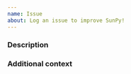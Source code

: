 ```yaml
---
name: Issue 
about: Log an issue to improve SunPy!
---
```


<!-- This comments are hidden when you submit the issue so you do not need to remove them!
Please be sure to check out our contributing guidelines: https://github.com/sunpy/sunpy/blob/master/CONTRIBUTING.rst
Please be sure to check out our code of conduct:
https://github.com/sunpy/sunpy/blob/master/CODE_OF_CONDUCT.rst -->

<!-- Please have a search on our GitHub repository to see if a similar issue has already been posted.
If a similar issue is closed, have a quick look to see if you are satisfied by the resolution.
If not please go ahead and open an issue! -->

### Description
<!-- Provide a general description of the issue. -->
<!-- "If you want to, you can suggest a draft design or API. -->
<!-- This way we have a deeper discussion on the feature. -->


### Additional context
<!-- Add any other context or screenshots -->
<!-- This part is optional. Delete this section heading if you do not use it.-->
